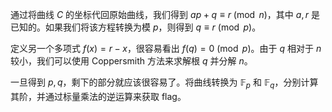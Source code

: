 通过将曲线 $C$ 的坐标代回原始曲线，我们得到 $ap + q \equiv r \pmod{n}$，其中 $a, r$ 是已知的。如果我们将该方程转换为模 $p$，则得到 $q \equiv r \pmod{p}$。

定义另一个多项式 $f(x) = r - x$，很容易看出 $f(q) = 0 \pmod{p}$。由于 $q$ 相对于 $n$ 较小，我们可以使用 Coppersmith 方法来求解根 $q$ 并分解 $n$。

一旦得到 $p, q$，剩下的部分就应该很容易了。将曲线转换为 $\mathbb{F}_p$ 和 $\mathbb{F}_q$，分别计算其阶，并通过标量乘法的逆运算来获取 flag。